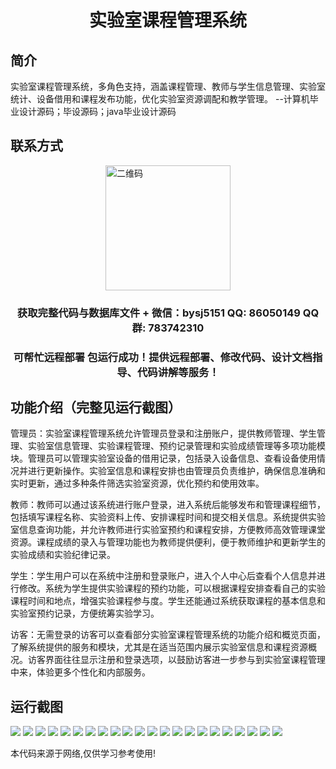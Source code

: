 <p><h1 align="center">实验室课程管理系统</h1></p>

## 简介
实验室课程管理系统，多角色支持，涵盖课程管理、教师与学生信息管理、实验室统计、设备借用和课程发布功能，优化实验室资源调配和教学管理。    --计算机毕业设计源码；毕设源码；java毕业设计源码


## 联系方式
<img src="https://bs-1329754181.cos.ap-shanghai.myqcloud.com/wx.jpg" alt="二维码" style="display: block; margin: 0 auto;" width="200px">
<p><h3 align="center">获取完整代码与数据库文件 + 微信：bysj5151 QQ: 86050149 QQ群: 783742310</h3></p>
<p><h3 align="center">可帮忙远程部署 包运行成功！提供远程部署、修改代码、设计文档指导、代码讲解等服务！</h3></p>

## 功能介绍（完整见运行截图）
管理员：实验室课程管理系统允许管理员登录和注册账户，提供教师管理、学生管理、实验室信息管理、实验课程管理、预约记录管理和实验成绩管理等多项功能模块。管理员可以管理实验室设备的借用记录，包括录入设备信息、查看设备使用情况并进行更新操作。实验室信息和课程安排也由管理员负责维护，确保信息准确和实时更新，通过多种条件筛选实验室资源，优化预约和使用效率。

教师：教师可以通过该系统进行账户登录，进入系统后能够发布和管理课程细节，包括填写课程名称、实验资料上传、安排课程时间和提交相关信息。系统提供实验室信息查询功能，并允许教师进行实验室预约和课程安排，方便教师高效管理课堂资源。课程成绩的录入与管理功能也为教师提供便利，便于教师维护和更新学生的实验成绩和实验纪律记录。

学生：学生用户可以在系统中注册和登录账户，进入个人中心后查看个人信息并进行修改。系统为学生提供实验课程的预约功能，可以根据课程安排查看自己的实验课程时间和地点，增强实验课程参与度。学生还能通过系统获取课程的基本信息和实验室预约记录，方便统筹实验学习。

访客：无需登录的访客可以查看部分实验室课程管理系统的功能介绍和概览页面，了解系统提供的服务和模块，尤其是在适当范围内展示实验室信息和课程资源概况。访客界面往往显示注册和登录选项，以鼓励访客进一步参与到实验室课程管理中来，体验更多个性化和内部服务。


## 运行截图
![](https://bs-1329754181.cos.ap-shanghai.myqcloud.com/ssm/LabCourseManagementSystem/img/001.jpg)
![](https://bs-1329754181.cos.ap-shanghai.myqcloud.com/ssm/LabCourseManagementSystem/img/002.jpg)
![](https://bs-1329754181.cos.ap-shanghai.myqcloud.com/ssm/LabCourseManagementSystem/img/003.jpg)
![](https://bs-1329754181.cos.ap-shanghai.myqcloud.com/ssm/LabCourseManagementSystem/img/004.jpg)
![](https://bs-1329754181.cos.ap-shanghai.myqcloud.com/ssm/LabCourseManagementSystem/img/005.jpg)
![](https://bs-1329754181.cos.ap-shanghai.myqcloud.com/ssm/LabCourseManagementSystem/img/006.jpg)
![](https://bs-1329754181.cos.ap-shanghai.myqcloud.com/ssm/LabCourseManagementSystem/img/007.jpg)
![](https://bs-1329754181.cos.ap-shanghai.myqcloud.com/ssm/LabCourseManagementSystem/img/008.jpg)
![](https://bs-1329754181.cos.ap-shanghai.myqcloud.com/ssm/LabCourseManagementSystem/img/009.jpg)
![](https://bs-1329754181.cos.ap-shanghai.myqcloud.com/ssm/LabCourseManagementSystem/img/010.jpg)
![](https://bs-1329754181.cos.ap-shanghai.myqcloud.com/ssm/LabCourseManagementSystem/img/011.jpg)
![](https://bs-1329754181.cos.ap-shanghai.myqcloud.com/ssm/LabCourseManagementSystem/img/012.jpg)
![](https://bs-1329754181.cos.ap-shanghai.myqcloud.com/ssm/LabCourseManagementSystem/img/013.jpg)
![](https://bs-1329754181.cos.ap-shanghai.myqcloud.com/ssm/LabCourseManagementSystem/img/014.jpg)
![](https://bs-1329754181.cos.ap-shanghai.myqcloud.com/ssm/LabCourseManagementSystem/img/015.jpg)
![](https://bs-1329754181.cos.ap-shanghai.myqcloud.com/ssm/LabCourseManagementSystem/img/016.jpg)
![](https://bs-1329754181.cos.ap-shanghai.myqcloud.com/ssm/LabCourseManagementSystem/img/017.jpg)
![](https://bs-1329754181.cos.ap-shanghai.myqcloud.com/ssm/LabCourseManagementSystem/img/018.jpg)
![](https://bs-1329754181.cos.ap-shanghai.myqcloud.com/ssm/LabCourseManagementSystem/img/019.jpg)
![](https://bs-1329754181.cos.ap-shanghai.myqcloud.com/ssm/LabCourseManagementSystem/img/020.jpg)
![](https://bs-1329754181.cos.ap-shanghai.myqcloud.com/ssm/LabCourseManagementSystem/img/021.jpg)
![](https://bs-1329754181.cos.ap-shanghai.myqcloud.com/ssm/LabCourseManagementSystem/img/022.jpg)

<p>本代码来源于网络,仅供学习参考使用!</p>
